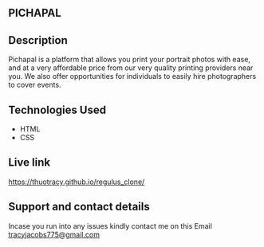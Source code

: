 ## PICHAPAL

## Description

Pichapal is a platform that allows you print your portrait photos with ease, and at a very affordable price from our very quality printing providers near you. We also offer opportunities for individuals to easily hire photographers to cover events.

## Technologies Used
* HTML
* CSS

## Live link
https://thuotracy.github.io/regulus_clone/

## Support and contact details
Incase you run into any issues kindly contact me on this Email tracyjacobs775@gmail.com
